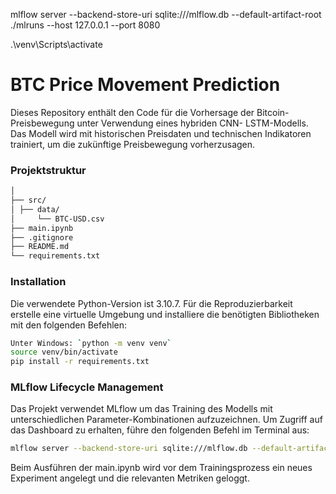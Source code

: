 mlflow server --backend-store-uri sqlite:///mlflow.db --default-artifact-root ./mlruns --host 127.0.0.1 --port 8080

.\venv\Scripts\activate

# BTC Price Movement Prediction

Dieses Repository enthält den Code für die Vorhersage der Bitcoin-Preisbewegung unter Verwendung eines hybriden CNN- LSTM-Modells. Das Modell wird mit historischen Preisdaten und technischen Indikatoren trainiert, um die zukünftige Preisbewegung vorherzusagen.

### Projektstruktur

```bash
│
├── src/
│ ├── data/
│     └── BTC-USD.csv
├── main.ipynb
├── .gitignore
├── README.md
└── requirements.txt
```
### Installation

Die verwendete Python-Version ist 3.10.7. Für die Reproduzierbarkeit erstelle eine virtuelle Umgebung und installiere die benötigten Bibliotheken mit den folgenden Befehlen:

```bash
Unter Windows: `python -m venv venv`
source venv/bin/activate
pip install -r requirements.txt
````

### MLflow Lifecycle Management

Das Projekt verwendet MLflow um das Training des Modells mit unterschiedlichen Parameter-Kombinationen aufzuzeichnen. Um Zugriff auf das Dashboard zu erhalten, führe den folgenden Befehl im Terminal aus:

```bash
mlflow server --backend-store-uri sqlite:///mlflow.db --default-artifact-root ./mlruns --host 127.0.0.1 --port 8080
```
Beim Ausführen der main.ipynb wird vor dem Trainingsprozess ein neues Experiment angelegt und die relevanten Metriken geloggt. 

